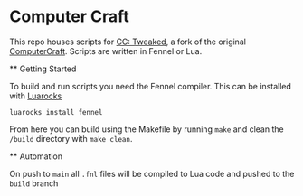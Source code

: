 # Computer Craft
This repo houses scripts for [CC: Tweaked](https://tweaked.cc/), a fork of the original [ComputerCraft](https://computercraft.info/wiki/Main_Page). Scripts are written in Fennel or Lua.

** Getting Started

To build and run scripts you need the Fennel compiler. This can be installed with [Luarocks](https://luarocks.org/)

```luarocks install fennel```

From here you can build using the Makefile by running `make` and clean the `/build` directory with `make clean`.

** Automation

On push to `main` all `.fnl` files will be compiled to Lua code and pushed to the `build` branch
